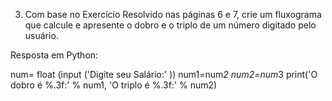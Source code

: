3) Com base no Exercício Resolvido nas páginas 6 e 7, crie um fluxograma que calcule e apresente
o dobro e o triplo de um número digitado pelo usuário.

Resposta em Python:

num= float (input ('Digite seu Salário:' ))
num1=num*2
num2=num*3
print('O dobro é %.3f:' % num1, 'O triplo é %.3f:' % num2)
